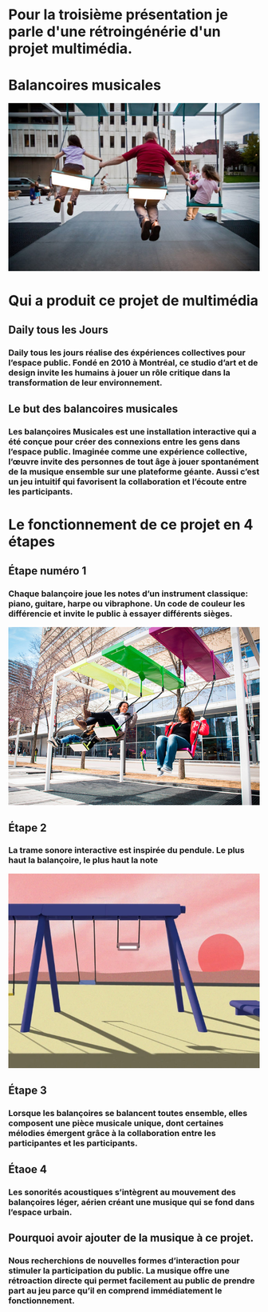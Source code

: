 # Pour la troisième présentation je parle d'une rétroingénérie d'un projet multimédia. #

# Balancoires musicales #
![Lien vers la photo](medias/balancoires_musicales.jpg)

# Qui a produit ce projet de multimédia ##

## Daily tous les Jours ##
### Daily tous les jours réalise des éxpériences collectives pour l’espace public. Fondé en 2010 à Montréal, ce studio d’art et de design invite les humains à jouer un rôle critique dans la transformation de leur environnement. ###

## Le but des balancoires musicales ##
###  Les balançoires Musicales est une installation interactive qui a été conçue pour créer des connexions entre les gens dans l’espace public. Imaginée comme une expérience collective, l’œuvre invite des personnes de tout âge à jouer spontanément de la musique ensemble sur une plateforme géante. Aussi c’est un jeu intuitif qui favorisent la collaboration et l’écoute entre les participants. ###

# Le fonctionnement de ce projet en 4 étapes #

## Étape numéro 1 ## 
### Chaque balançoire joue les notes d’un instrument classique: piano, guitare, harpe ou vibraphone. Un code de couleur les différencie et invite le public à essayer différents sièges. ###
![lien vers la photo](medias/balancoires_musicales_couleurs.jpg)

## Étape 2 ##
### La trame sonore interactive est inspirée du pendule. Le plus haut la balançoire, le plus haut la note ###
![lien vers la photo](medias/balancoires_musicales_hauteur.webp)

## Étape 3 ##
### Lorsque les balançoires se balancent toutes ensemble, elles composent une pièce musicale unique, dont certaines mélodies émergent grâce à la collaboration entre les participantes et les participants. ###

## Étaoe 4 ##
### Les sonorités acoustiques s’intègrent au mouvement des balançoires léger, aérien  créant une musique qui se fond dans l’espace urbain. ###


## Pourquoi avoir ajouter de la musique à ce projet. ##
### Nous recherchions de nouvelles formes d’interaction pour stimuler la participation du public. La musique offre une rétroaction directe qui permet facilement au public de prendre part au jeu parce qu’il en comprend immédiatement le fonctionnement. ###
